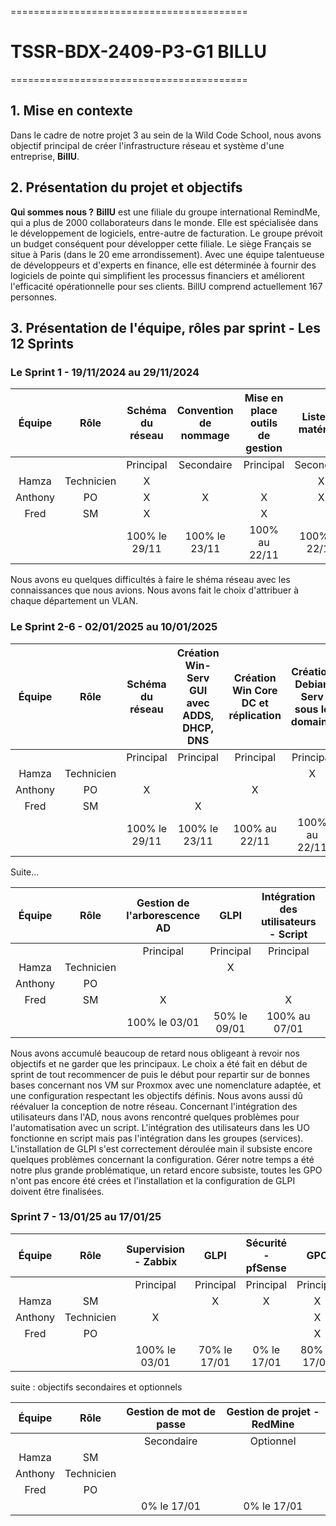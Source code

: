 =========================================

# TSSR-BDX-2409-P3-G1 BILLU

=========================================

## 1. Mise en contexte

Dans le cadre de notre projet 3 au sein de la Wild Code School, nous avons objectif principal de créer l'infrastructure réseau et système d'une entreprise, **BillU**.

## 2. Présentation du projet et objectifs

**Qui sommes nous ?**
**BillU** est une filiale du groupe international RemindMe, qui a plus de 2000 collaborateurs dans le monde. Elle est spécialisée dans le développement de logiciels, entre-autre de facturation. Le groupe prévoit un budget conséquent pour développer cette filiale. Le siège Français se situe à Paris (dans le 20 eme arrondissement).
Avec une équipe talentueuse de développeurs et d'experts en finance, elle est déterminée à fournir des logiciels de pointe qui simplifient les processus financiers et améliorent l'efficacité opérationnelle pour ses clients.
BillU comprend actuellement 167 personnes.

## 3. Présentation de l'équipe, rôles par sprint - Les 12 Sprints

### Le Sprint 1 - 19/11/2024 au 29/11/2024

| Équipe  |    Rôle    | Schéma du réseau | Convention de nommage | Mise en place outils de gestion | Liste de matériels |
| :-----: | :--------: | :--------------: | :-------------------: | :-----------------------------: | :----------------: |
|         |            |    Principal     |      Secondaire       |            Principal            |     Secondaire     |
|  Hamza  | Technicien |        X         |                       |                                 |         X          |
| Anthony |     PO     |        X         |           X           |                X                |         X          |
|  Fred   |     SM     |        X         |                       |                X                |                    |
|         |            |  100% le 29/11   |     100% le 23/11     |          100% au 22/11          |   100% au 22/11    |

Nous avons eu quelques difficultés à faire le shéma réseau avec les connaissances que nous avions. Nous avons fait le choix d'attribuer à chaque département un VLAN.

### Le Sprint 2-6 - 02/01/2025 au 10/01/2025

| Équipe  |    Rôle    |    Schéma du réseau   | Création Win-Serv GUI avec ADDS, DHCP, DNS | Création Win Core DC et réplication | Création Debian Serv sous le domaine |
| :-----: | :--------: | :-------------------: | :----------------------------------------: | :---------------------------------: | :----------------------------------: |
|         |            |       Principal       |                 Principal                  |              Principal              |              Principal               |
|  Hamza  | Technicien |                       |                                            |                                     |                  X                   |
| Anthony |     PO     |            X          |                                            |                  X                  |                                      |
|  Fred   |     SM     |                       |                     X                      |                                     |                                      |
|         |            |     100% le 29/11     |               100% le 23/11                |            100% au 22/11            |            100% au 22/11             |

Suite...

| Équipe  |  Rôle      | Gestion de l'arborescence AD |        GLPI       | Intégration des utilisateurs - Script |        GPO        |
| :-----: | :--------: | :--------------------------: | :---------------: | :-----------------------------------: | :---------------: |
|         |            |          Principal           |     Principal     |               Principal               |     Principal     |
|  Hamza  | Technicien |                              |         X         |                                       |                   |
| Anthony |     PO     |                              |                   |                                       |         X         |
|  Fred   |     SM     |              X               |                   |                   X                   |         X         |
|         |            |        100% le 03/01         |    50% le 09/01   |             100% au 07/01             |   33% au 10/01    |

Nous avons accumulé beaucoup de retard nous obligeant à revoir nos objectifs et ne garder que les principaux. Le choix a été fait en début de sprint de tout recommencer de puis le début pour repartir sur de bonnes bases concernant nos VM sur Proxmox avec une nomenclature adaptée, et une configuration respectant les objectifs définis. Nous avons aussi dû réévaluer la conception de notre réseau. Concernant l'intégration des utilisateurs dans l'AD, nous avons rencontré quelques problèmes pour l'automatisation avec un script. L'intégration des utilisateurs dans les UO fonctionne en script mais pas l'intégration dans les groupes (services). L'installation de GLPI s'est correctement déroulée main il subsiste encore quelques problèmes concernant la configuration. Gérer notre temps a été notre plus grande problématique, un retard encore subsiste, toutes les GPO n'ont pas encore été crées et l'installation et la configuration de GLPI doivent être finalisées.

### Sprint 7 - 13/01/25 au 17/01/25

| Équipe  |  Rôle      |     Supervision - Zabbix     |        GLPI       |     Sécurité - pfSense      |        GPO        |         Messagerie          |
| :-----: | :--------: | :--------------------------: | :---------------: | :-------------------------: | :---------------: | :-------------------------: |
|         |            |          Principal           |     Principal     |          Principal          |     Principal     |          Principal          |
|  Hamza  |     SM     |                              |         X         |               X             |         X         |                             |
| Anthony | Technicien |               X              |                   |                             |         X         |                             |
|  Fred   |     PO     |                              |                   |                             |         X         |               X             |
|         |            |        100% le 03/01         |    70% le 17/01   |         0% le 17/01         |    80% le 17/01   |        100% le 17/01        |

suite : objectifs secondaires et optionnels

| Équipe  |  Rôle      |    Gestion de mot de passe   |  Gestion de projet - RedMine  |
| :-----: | :--------: | :--------------------------: | :---------------------------: | 
|         |            |          Secondaire          |           Optionnel           |
|  Hamza  |     SM     |                              |                               |
| Anthony | Technicien |                              |                               |
|  Fred   |     PO     |                              |                               |
|         |            |         0% le 17/01          |         0% le 17/01           |

